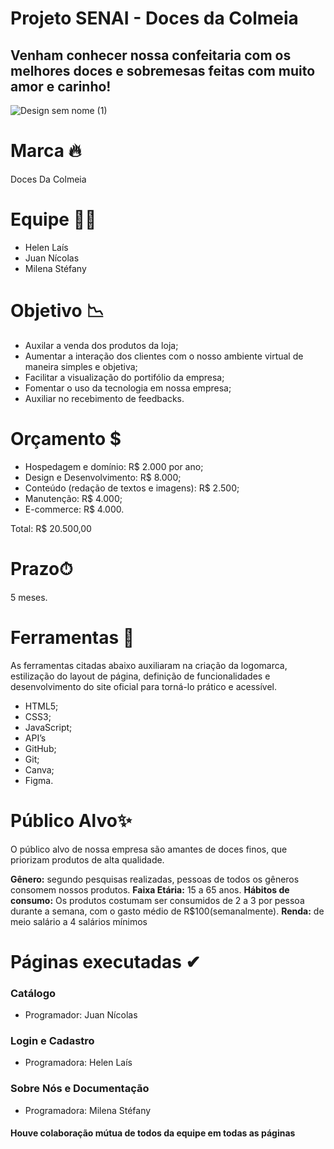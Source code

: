 # Projeto SENAI - Doces da Colmeia

## Venham conhecer nossa confeitaria com os melhores doces e sobremesas feitas com muito amor e carinho!
![Design sem nome (1)](https://github.com/user-attachments/assets/280af56f-d969-49cb-accf-a6655b5d95f4)

# Marca 🔥
Doces Da Colmeia

# Equipe 👦👩
- Helen Laís 
- Juan Nícolas 
- Milena Stéfany 

# Objetivo 📉
- Auxilar a venda dos produtos da loja;
- Aumentar a interação dos clientes com o nosso ambiente virtual de maneira simples e objetiva;
- Facilitar a visualização do portifólio da empresa;
- Fomentar o uso da tecnologia em nossa empresa;
- Auxiliar no recebimento de feedbacks.
  
# Orçamento $
- Hospedagem e domínio: R$ 2.000 por ano;
- Design e Desenvolvimento: R$ 8.000;
- Conteúdo (redação de textos e imagens): R$ 2.500;
- Manutenção: R$ 4.000;
- E-commerce: R$ 4.000.

Total: R$ 20.500,00

# Prazo⏱
5 meses.

# Ferramentas 📌
As ferramentas citadas abaixo auxiliaram na criação da logomarca, estilização do layout de página, definição de funcionalidades e desenvolvimento do site oficial para torná-lo prático e acessível.

- HTML5;
- CSS3;
- JavaScript;
- API’s
- GitHub;
- Git;
- Canva;
- Figma.

# Público Alvo✨
O público alvo de nossa empresa são amantes de doces finos, que priorizam produtos de alta qualidade. 

**Gênero:** segundo pesquisas realizadas, pessoas de todos os gêneros consomem nossos produtos.
**Faixa Etária:** 15 a 65 anos. 
**Hábitos de consumo:** Os produtos costumam ser consumidos de 2 a 3 por pessoa durante a semana, com o gasto médio de R$100(semanalmente).
**Renda:** de meio salário a 4 salários mínimos

# Páginas executadas ✔

### Catálogo 
- Programador: Juan Nícolas

### Login e Cadastro
- Programadora: Helen Laís

### Sobre Nós e Documentação
- Programadora: Milena Stéfany

#### Houve colaboração mútua de todos da equipe em todas as páginas 


